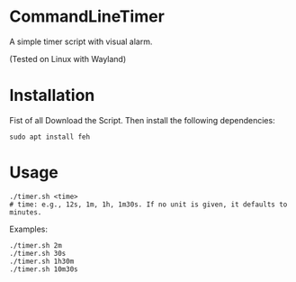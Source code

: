 # CommandLineTimer
A simple timer script with visual alarm.

(Tested on Linux with Wayland)

# Installation

Fist of all Download the Script.
Then install the following dependencies:
```
sudo apt install feh
```

# Usage

```
./timer.sh <time>
# time: e.g., 12s, 1m, 1h, 1m30s. If no unit is given, it defaults to minutes.
```

Examples:
```
./timer.sh 2m
./timer.sh 30s
./timer.sh 1h30m
./timer.sh 10m30s
```
